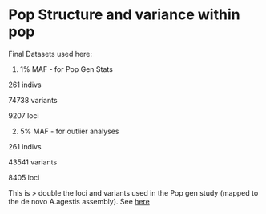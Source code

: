 # Pop Structure and variance within pop

Final Datasets used here: 

1. 1% MAF - for Pop Gen Stats

261 indivs

74738 variants

9207 loci

2. 5% MAF - for outlier analyses

261 indivs

43541 variants

8405 loci

This is > double the loci and variants used in the Pop gen study (mapped to the de novo A.agestis assembly). See [here](https://github.com/alexjvr1/AriciaAgestis_PopGenMS/blob/master/3.GeneticDiversity%26Structure.md) 
